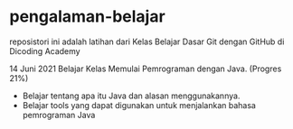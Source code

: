 # pengalaman-belajar
reposistori ini adalah latihan dari Kelas Belajar Dasar Git dengan GitHub di Dicoding Academy


14 Juni 2021 
Belajar Kelas Memulai Pemrograman dengan Java. (Progres 21%)
 * Belajar tentang apa itu Java dan alasan menggunakannya.
 * Belajar tools yang dapat digunakan untuk menjalankan bahasa pemrograman Java
